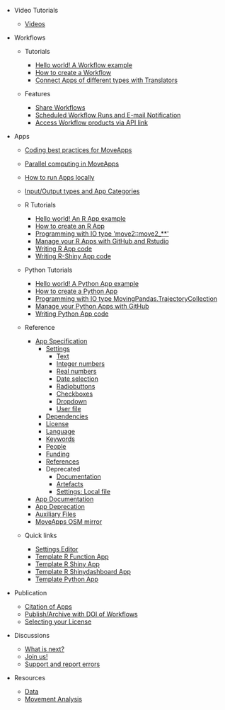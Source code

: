 - Video Tutorials
  - [Videos](video_tutorials.md)
- Workflows 
  - Tutorials
    - [Hello world! A Workflow example](hello_world_workflow.md)
    - [How to create a Workflow](create_workflow.md)
    - [Connect Apps of different types with Translators](translator.md)

  - Features
    - [Share Workflows](share_workflow.md)
    - [Scheduled Workflow Runs and E-mail Notification](scheduled_runs.md)
    - [Access Workflow products via API link](API.md)
  
- Apps 
  - [Coding best practices for MoveApps](best_practices_coding.md)
  - [Parallel computing in MoveApps](parallelcomp.md)
  - [How to run Apps locally](run_app_locally.md)
  - [Input/Output types and App Categories](IO_types.md)
  - R Tutorials
      - [Hello world! An R App example](hello_world_app.md)
      - [How to create an R App](create_app.md)
      - [Programming with IO type 'move2::move2_**'](programing_move2.md)
      - [Manage your R Apps with GitHub and Rstudio](manage_Rapp_github.md)
      - [Writing R App code](copilot-r-sdk.md)
      - [Writing R-Shiny App code](copilot-shiny-sdk.md)
  - Python Tutorials
      - [Hello world! A Python App example](hello_world_py_app.md)
      - [How to create a Python App](create_py_app.md)
      - [Programming with IO type MovingPandas.TrajectoryCollection](movingPandas_colnames.md)
      - [Manage your Python Apps with GitHub](manage_Pyapp_github.md)
      - [Writing Python App code](copilot-python-sdk.md)
  - Reference
    - [App Specification](appspec.md)
      - [Settings](/appspec/current/settings/README.md)
        - [Text](/appspec/current/settings/string.md)
        - [Integer numbers](/appspec/current/settings/integer.md)
        - [Real numbers](/appspec/current/settings/double.md)
        - [Date selection](/appspec/current/settings/timestamp.md)
        - [Radiobuttons](/appspec/current/settings/radiobuttons.md)
        - [Checkboxes](/appspec/current/settings/checkbox.md)
        - [Dropdown](/appspec/current/settings/dropdown.md)
        - [User file](/appspec/current/settings/user_file.md)
      - [Dependencies](/appspec/current/dependencies_appspec.md)
      - [License](/appspec/current/license_appspec.md)
      - [Language](/appspec/current/language_appspec.md)
      - [Keywords](/appspec/current/keywords_appspec.md)
      - [People](/appspec/current/people_appspec.md)
      - [Funding](/appspec/current/funding_appspec.md)
      - [References](/appspec/current/references_appspec.md)
      - Deprecated
        - [Documentation](/appspec/v1.0/documentation_appspec.md)
        - [Artefacts](/appspec/v1.0/artefacts_appspec.md)
        - [Settings: Local file](/appspec/current/settings/local_file.md)
    - [App Documentation](README_file_description.md) 
    - [App Deprecation](app_deprecation.md)
    - [Auxiliary Files](auxiliary.md)
    - [MoveApps OSM mirror](OSMmirror.md)

  - Quick links
    - [Settings Editor](https://www.moveapps.org/apps/settingseditor ':ignore')
    - [Template R Function App](https://github.com/movestore/Template_R_Function_App ':ignore')
    - [Template R Shiny App](https://github.com/movestore/Template_R_Shiny_App ':ignore')
    - [Template R Shinydashboard App](https://github.com/movestore/Template_R_Shinydashboard_App ':ignore')
    - [Template Python App](https://github.com/movestore/Template_Python_App ':ignore') 

- Publication
  - [Citation of Apps](cite_app.md)
  - [Publish/Archive with DOI of Workflows](publish_workflow.md)
  - [Selecting your License](license.md)

- Discussions
  - [What is next?](whatsnext.md)
  - [Join us!](reachout.md)
  - [Support and report errors](support.md)

- Resources
  - [Data](resources_data.md)
  - [Movement Analysis](resources_movementanalysis.md)
